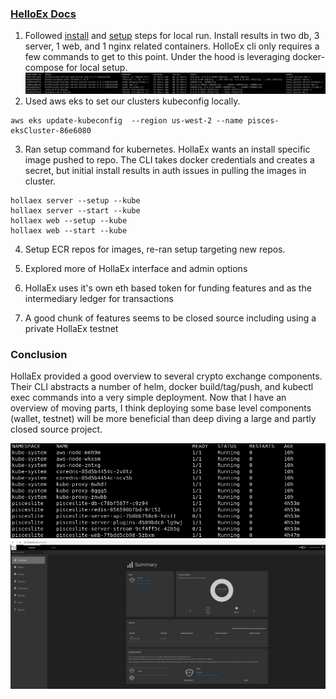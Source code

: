 ### [HelloEx Docs](https://docs.hollaex.com/)
1. Followed [install](https://docs.hollaex.com/get-started/installation) and [setup](https://docs.hollaex.com/get-started/setup) steps for local run. Install results in two db, 3 server, 1 web, and 1 nginx related containers. HolloEx cli only requires a few commands to get to this point. Under the hood is leveraging docker-compose for local setup.
![Local Containers](./localcontainers.png)
2. Used aws eks to set our clusters kubeconfig locally. 
```
aws eks update-kubeconfig  --region us-west-2 --name pisces-eksCluster-86e6080
```
3.  Ran setup command for kubernetes. HollaEx wants an install specific image pushed to repo. The CLI takes docker credentials and creates a secret, but initial install results in auth issues in pulling the images in cluster.
```
hollaex server --setup --kube
hollaex server --start --kube
hollaex web --setup --kube
hollaex web --start --kube

```
4. Setup ECR repos for images, re-ran setup targeting new repos.

5. Explored more of HollaEx interface and admin options
6. HollaEx uses it's own eth based token for funding features and as the intermediary ledger for transactions
7. A good chunk of features seems to be closed source including using a private HollaEx testnet
### Conclusion
HollaEx provided a good overview to several crypto exchange components. Their CLI abstracts a number of helm, docker build/tag/push, and kubectl exec commands into a very simple deployment. Now that I have an overview of moving parts, I think deploying some base level components (wallet, testnet) will be more beneficial than deep diving a large and partly closed source project.

![Kube Containers](./hollaex-kube-containers.png)
![HollaEx Dashboard](./hollaex.png)